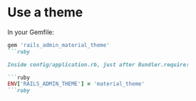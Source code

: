
# Use a theme

In your Gemfile:

```ruby
gem 'rails_admin_material_theme'
```ruby

Inside config/application.rb, just after Bundler.require:

```ruby
ENV['RAILS_ADMIN_THEME'] = 'material_theme'
```ruby